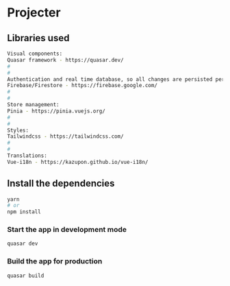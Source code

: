 # Projecter

## Libraries used

```bash
Visual components:
Quasar framework - https://quasar.dev/
#
#
Authentication and real time database, so all changes are persisted per user and any changes made in one browser will be updated in real time in another browser for the same user.:
Firebase/Firestore - https://firebase.google.com/
#
#
Store management:
Pinia - https://pinia.vuejs.org/
#
#
Styles:
Tailwindcss - https://tailwindcss.com/
#
#
Translations:
Vue-i18n - https://kazupon.github.io/vue-i18n/
```

## Install the dependencies

```bash
yarn
# or
npm install
```

### Start the app in development mode

```bash
quasar dev
```

### Build the app for production

```bash
quasar build
```

